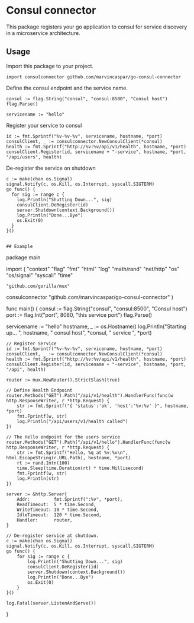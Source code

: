 # Consul connector

This package registers your go application to consul for service discovery in a microservice architecture.

## Usage

Import this package to your project.

```
import consulconnector github.com/marvincaspar/go-consul-connector
```

Define the consul endpoint and the service name.

```
consul := flag.String("consul", "consul:8500", "Consul host")
flag.Parse()

servicename := "hello"
```

Register your service to consul

```
id := fmt.Sprintf("%v-%v-%v", servicename, hostname, *port)
consulClient, _ := consulconnector.NewConsulClient(*consul)
health := fmt.Sprintf("http://%v:%v/api/v1/health", hostname, *port)
consulClient.Register(id, servicename + "-service", hostname, *port, "/api/users", health)
```

De-register the service on shutdown

```
c := make(chan os.Signal)
signal.Notify(c, os.Kill, os.Interrupt, syscall.SIGTERM)
go func() {
  for sig := range c {
    log.Println("Shutting Down...", sig)
    consulClient.DeRegister(id)
    server.Shutdown(context.Background())
    log.Println("Done...Bye")
    os.Exit(0)
  }
}()


## Example

```
package main

import (
	"context"
	"flag"
	"fmt"
	"html"
	"log"
	"math/rand"
	"net/http"
	"os"
	"os/signal"
	"syscall"
	"time"

	"github.com/gorilla/mux"
  consulconnector "github.com/marvincaspar/go-consul-connector"
)

func main() {
	consul := flag.String("consul", "consul:8500", "Consul host")
	port := flag.Int("port", 8080, "this service port")
	flag.Parse()

  servicename := "hello"
	hostname, _ := os.Hostname()
	log.Println("Starting up... ", hostname, " consul host", *consul, " service  ", *port)

	// Register Service
	id := fmt.Sprintf("%v-%v-%v", servicename, hostname, *port)
	consulClient, _ := consulconnector.NewConsulClient(*consul)
	health := fmt.Sprintf("http://%v:%v/api/v1/health", hostname, *port)
	consulClient.Register(id, servicename + "-service", hostname, *port, "/api", health)

	router := mux.NewRouter().StrictSlash(true)

	// Define Health Endpoint
	router.Methods("GET").Path("/api/v1/health").HandlerFunc(func(w http.ResponseWriter, r *http.Request) {
		str := fmt.Sprintf("{ 'status':'ok', 'host':'%v:%v' }", hostname, *port)
		fmt.Fprintf(w, str)
		log.Println("/api/users/v1/health called")
	})

	// The Hello endpoint for the users service
	router.Methods("GET").Path("/api/v1/hello").HandlerFunc(func(w http.ResponseWriter, r *http.Request) {
		str := fmt.Sprintf("Hello, %q at %v:%v\n", html.EscapeString(r.URL.Path), hostname, *port)
		rt := rand.Intn(100)
		time.Sleep(time.Duration(rt) * time.Millisecond)
		fmt.Fprintf(w, str)
		log.Println(str)
	})

	server := &http.Server{
		Addr:         fmt.Sprintf(":%v", *port),
		ReadTimeout:  5 * time.Second,
		WriteTimeout: 10 * time.Second,
		IdleTimeout:  120 * time.Second,
		Handler:      router,
	}

	// De-register service at shutdown.
	c := make(chan os.Signal)
	signal.Notify(c, os.Kill, os.Interrupt, syscall.SIGTERM)
	go func() {
		for sig := range c {
			log.Println("Shutting Down...", sig)
			consulClient.DeRegister(id)
			server.Shutdown(context.Background())
			log.Println("Done...Bye")
			os.Exit(0)
		}
	}()

	log.Fatal(server.ListenAndServe())
}
